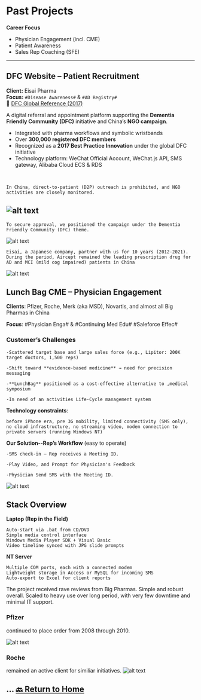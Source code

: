 <style>
/* Only affects code blocks you tag with .code-narrow */
.code-narrow .highlight pre,
.code-narrow pre {
  max-width: 680px;        /* set the width you want */
  white-space: pre-wrap;   /* wrap long lines */
  word-break: break-word;  /* break long words if needed */
  overflow-x: hidden;      /* remove the horizontal scrollbar */
}
</style>


# Past Projects

**Career Focus**  
- Physician Engagement (incl. CME)  
- Patient Awareness  
- Sales Rep Coaching (SFE)

---

## DFC Website – Patient Recruitment  
**Client:** Eisai Pharma  
**Focus:** `#Disease Awareness#` & `#AD Registry#`  
🔗 [DFC Global Reference (2017)](https://www.alzint.org/u/dfc-developments.pdf)

A digital referral and appointment platform supporting the **Dementia Friendly Community (DFC)** initiative and China’s **NGO campaign**.

- Integrated with pharma workflows and symbolic wristbands  
- Over **300,000 registered DFC members**  
- Recognized as a **2017 Best Practice Innovation** under the global DFC initiative
- Technology platform: WeChat Official Account, WeChat.js API, SMS gateway, Alibaba Cloud ECS & RDS

<br>

    In China, direct-to-patient (D2P) outreach is prohibited, and NGO activities are closely monitored.

![alt text](Chen%20&%203000%20Wristbands.jpg)
---
    To secure approval, we positioned the campaign under the Dementia Friendly Community (DFC) theme.

![alt text](DFC.png)


    Eisai, a Japanese company, partner with us for 10 years (2012-2021). During the period, Aircept remained the leading prescription drug for AD and MCI (mild cog impaired) patients in China  

![alt text](Eisai.png)

## Lunch Bag CME – Physician Engagement

**Clients**: Pfizer, Roche, Merk (aka MSD), Novartis, and almost all Big Pharmas in China

**Focus**: 
    #Physician Enga# &  #Continuing Med Edu# 
    #Saleforce Effec#

### Customer’s Challenges ###

    -Scattered target base and large sales force (e.g., Lipitor: 200K target doctors, 1,500 reps)

    -Shift toward **evidence-based medicine** → need for precision messaging

    -**LunchBag** positioned as a cost-effective alternative to ,medical symposium

    -In need of an activities Life-Cycle management system



**Technology constraints**: 

    before iPhone era, pre 3G mobility, limited connectivity (SMS only), no cloud infrastructure, no streaming video, modem connection to private servers (running Windows NT)


**Our Solution--Rep’s Workflow** (easy to operate)

    -SMS check-in – Rep receives a Meeting ID.

    -Play Video, and Prompt for Physician's Feedback

    -Physician Send SMS with the Meeting ID.

![alt text](CD_cover.jpg)


## Stack Overview

**Laptop (Rep in the Field)**
```
Auto-start via .bat from CD/DVD
Simple media control interface
Windows Media Player SDK + Visual Basic
Video timeline synced with JPG slide prompts
```

**NT Server**

```
Multiple COM ports, each with a connected modem
Lightweight storage in Access or MySQL for incoming SMS
Auto-export to Excel for client reports
```


The project received rave reviews from Big Pharmas. Simple and robust overall. Scaled to heavy use over long period, with very few downtime and minimal IT support.

### Pfizer ###
 continued to place order from 2008 through 2010.

![alt text](Pfizer.png)

### Roche ###
 remained an active client for similiar initiatives.
![alt text](Roche.png)

...
[🔙 Return to Home](./README.md#career-references)
---